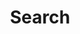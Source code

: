 ---
title: "Search" # in any language you want
layout: "search" # is necessary
url: "/archive"
# description: "Description for Search"
summary: "search"
---